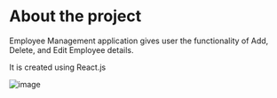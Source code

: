 # About the project

Employee Management application gives user the functionality of Add, Delete, and Edit Employee details.

It is created using React.js

![image](https://user-images.githubusercontent.com/65185652/215739622-b9086c05-e839-4ee6-9c65-106765daf5c0.png)
